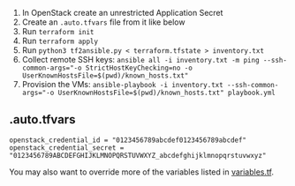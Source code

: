 1. In OpenStack create an unrestricted Application Secret
2. Create an `.auto.tfvars` file from it like below
3. Run `terraform init`
4. Run `terraform apply`
5. Run `python3 tf2ansible.py < terraform.tfstate > inventory.txt`
6. Collect remote SSH keys:
   `ansible all -i inventory.txt -m ping --ssh-common-args="-o StrictHostKeyChecking=no -o UserKnownHostsFile=$(pwd)/known_hosts.txt"`
7. Provision the VMs:
   `ansible-playbook -i inventory.txt --ssh-common-args="-o UserKnownHostsFile=$(pwd)/known_hosts.txt" playbook.yml`

## .auto.tfvars

```
openstack_credential_id = "0123456789abcdef0123456789abcdef"
openstack_credential_secret = "0123456789ABCDEFGHIJKLMNOPQRSTUVWXYZ_abcdefghijklmnopqrstuvwxyz"
```

You may also want to override more of the variables listed in
[variables.tf](./variables.tf).
